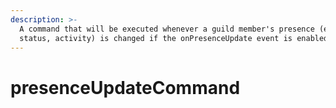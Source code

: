 ```yaml
---
description: >-
  A command that will be executed whenever a guild member's presence (e.g.
  status, activity) is changed if the onPresenceUpdate event is enabled.
---
```


# presenceUpdateCommand

